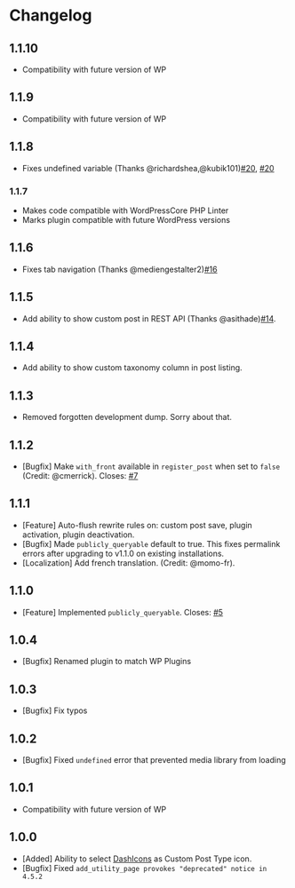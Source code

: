 # Changelog

## 1.1.10

- Compatibility with future version of WP

## 1.1.9

- Compatibility with future version of WP

## 1.1.8

- Fixes undefined variable (Thanks @richardshea,@kubik101)[#20](https://github.com/Graffino/Custom-Post-Type-Maker/issues/21), [#20](https://github.com/Graffino/Custom-Post-Type-Maker/issues/21)

### 1.1.7

- Makes code compatible with WordPressCore PHP Linter
- Marks plugin compatible with future WordPress versions

## 1.1.6

- Fixes tab navigation (Thanks @mediengestalter2)[#16](https://github.com/Graffino/Custom-Post-Type-Maker/issues/16)

## 1.1.5

- Add ability to show custom post in REST API (Thanks @asithade)[#14](https://github.com/Graffino/Custom-Post-Type-Maker/issues/14).

## 1.1.4

- Add ability to show custom taxonomy column in post listing.

## 1.1.3

- Removed forgotten development dump. Sorry about that.

## 1.1.2

- [Bugfix] Make `with_front` available in `register_post` when set to `false` (Credit: @cmerrick). Closes: [#7](https://github.com/Graffino/Custom-Post-Type-Maker/issues/7)

## 1.1.1

- [Feature] Auto-flush rewrite rules on: custom post save, plugin activation, plugin deactivation.
- [Bugfix] Made `publicly_queryable` default to true. This fixes permalink errors after upgrading to v1.1.0 on existing installations.
- [Localization] Add french translation. (Credit: @momo-fr).

## 1.1.0

- [Feature] Implemented `publicly_queryable`. Closes: [#5](https://github.com/Graffino/Custom-Post-Type-Maker/issues/5)

## 1.0.4

- [Bugfix] Renamed plugin to match WP Plugins

## 1.0.3

- [Bugfix] Fix typos

## 1.0.2

- [Bugfix] Fixed `undefined` error that prevented media library from loading

## 1.0.1

- Compatibility with future version of WP

## 1.0.0

- [Added] Ability to select [DashIcons](https://developer.wordpress.org/resource/dashicons/#layout) as Custom Post Type icon.
- [Bugfix] Fixed `add_utility_page provokes "deprecated" notice in 4.5.2`

